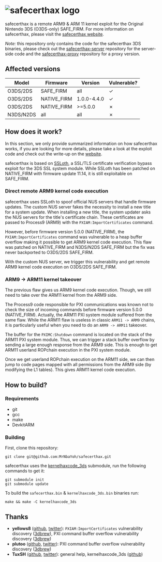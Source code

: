 # ![safecerthax logo](https://safecerthax.rocks/assets/images/cover.png)
safecerthax is a remote ARM9 & ARM 11 kernel exploit for the Original Nintendo 3DS (O3DS-only) SAFE_FIRM.
For more information on safecerthax, please visit the [safecerthax website](https://safecerthax.rocks).

*Note:* this repository only contains the code for the safecerthax 3DS binaries, please check out the [safecerthax-server](https://github.com/MrNbaYoh/safecerthax-server) repository for the server-side code and  the [safecerthax-proxy](https://github.com/MrNbaYoh/safecerthax-proxy) repository for a proxy version.

## Affected versions
| Model | Firmware | Version | Vulnerable? |
| --- | --- | --- | --- |
| O3DS/2DS | SAFE_FIRM | all | ✓ |
| O3DS/2DS | NATIVE_FIRM | 1.0.0-4.4.0 | ✓ |
| O3DS/2DS | NATIVE_FIRM | >=5.0.0 | ✗ |
| N3DS/N2DS | all | all | ✗ |  

## How does it work?
In this section, we only provide summarized information on how safecerthax works, if you are looking for more details, please take a look at the exploit code and check out the write-up on the [website](https://safecerthax.rocks).


safecerthax is based on [SSLoth](https://github.com/MrNbaYoh/3ds-ssloth), a SSL/TLS certificate verification bypass exploit for the 3DS SSL system module. While SSLoth has been patched on NATIVE_FIRM with firmware update 11.14, it is still exploitable on SAFE_FIRM.


### Direct remote ARM9 kernel code execution
safecerthax uses SSLoth to spoof official NUS servers that handle firmware updates. The custom NUS server fakes the necessity to install a new title for a system update. When installing a new title, the system updater asks the NUS servers for the title's certificate chain. These certificates are passed to Process9 (ARM9) with the `PXIAM:ImportCertificates` command.

However, before firmware version 5.0.0 (NATIVE_FIRM), the `PXIAM:ImportCertificates` command was vulnerable to a heap buffer overflow making it possible to get ARM9 kernel code execution. This flaw was patched on NATIVE_FIRM and N3DS/N2DS SAFE_FIRM but the fix was never backported to O3DS/2DS SAFE_FIRM.

With the custom NUS server, we trigger this vulnerability and get remote ARM9 kernel code execution on O3DS/2DS SAFE_FIRM.

### ARM9 -> ARM11 kernel takeover
The previous flaw gives us ARM9 kernel code execution. Though, we still need to take over the ARM11 kernel from the ARM9 side.

The Process9 code responsible for PXI communications was known not to check the size of incoming commands before firmware version 5.0.0 (NATIVE_FIRM). Actually, the ARM11 PXI system module suffered from the same flaw. While the ARM11 flaw is useless in classic `ARM11 -> ARM9` chains, it is particularly useful when you need to do an `ARM9 -> ARM11` takeover.

The buffer for the `PXIMC:Shutdown` command is located on the stack of the ARM11 PXI system module. Thus, we can trigger a stack buffer overflow by sending a large enough response from the ARM9 side. This is enough to get ARM11 userland ROPchain execution in the PXI system module.

Once we get userland ROPchain execution on the ARM11 side, we can then jump to code pages mapped with all permissions from the ARM9 side (by modifying the L1 tables). This gives ARM11 kernel code execution.

## How to build?

### Requirements
- git
- gcc
- make
- DevkitARM

### Building

First, clone this repository:
```
git clone git@github.com:MrNbaYoh/safecerthax.git
```

safecerthax uses the [kernelhaxcode_3ds](https://github.com/tuxsh/kernelhaxcode_3ds) submodule, run the following commands to get it:
```
git submodule init
git submodule update
```

To build the `safecerthax.bin` & `kernelhaxcode_3ds.bin` binaries run:
```
make && make -C kernelhaxcode_3ds
```

## Thanks
- **yellows8** ([github](https://github.com/yellows8), [twitter](https://twitter.com/ylws8)): `PXIAM:ImportCertificates` vulnerability discovery ([3dbrew](https://www.3dbrew.org/wiki/3DS_System_Flaws#Process9)), PXI command buffer overflow vulnerability discovery ([3dbrew](https://www.3dbrew.org/wiki/3DS_System_Flaws#Process9))
- **plutoo** ([github](https://github.com/plutooo), [twitter](https://twitter.com/qlutoo)): PXI command buffer overflow vulnerability discovery ([3dbrew](https://www.3dbrew.org/wiki/3DS_System_Flaws#Process9))
- **TuxSH** ([github](https://github.com/tuxsh), [twitter](https://twitter.com/TuxSH)): general help,  kernelhaxcode_3ds ([github](https://github.com/tuxsh/kernelhaxcode_3ds))
